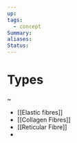 ```yaml
---
up: 
tags:
  - concept
Summary: 
aliases: 
Status:
---
```

# Types
~
- [[Elastic fibres]]
- [[Collagen Fibres]]
- [[Reticular Fibre]]
-
<!--SR:!2025-03-14,4,270--> 